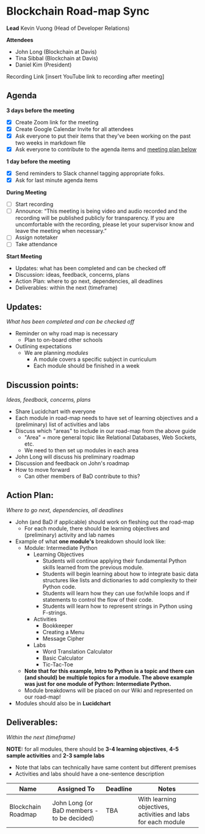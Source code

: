 # Blockchain Road-map Sync

**Lead**
Kevin Vuong (Head of Developer Relations)

**Attendees**

* John Long (Blockchain at Davis)
* Tina Sibbal (Blockchain at Davis)
* Daniel Kim (President)

Recording Link
[insert YouTube link to recording after meeting]

## Agenda

**3 days before the meeting**

- [x] Create Zoom link for the meeting
- [x] Create Google Calendar Invite for all attendees
- [x] Ask everyone to put their items that they've been working on the past two weeks in markdown file
- [x] Ask everyone to contribute to the agenda items and [meeting plan below](https://github.com/shreyagupta98/people/blob/master/meeting_template.md#updates)

**1 day before the meeting**

- [x] Send reminders to Slack channel tagging appropriate folks. 
- [x] Ask for last minute agenda items

**During Meeting**

- [ ] Start recording
- [ ] Announce:
  “This meeting is being video and audio recorded and the recording will be published publicly for transparency. If you are uncomfortable with the recording, please let your supervisor know and leave the meeting when necessary.”
- [ ] Assign notetaker
- [ ] Take attendance

**Start Meeting**

* Updates: what has been completed and can be checked off
* Discussion: ideas, feedback, concerns, plans
* Action Plan: where to go next, dependencies, all deadlines
* Deliverables: within the next (timeframe)

## Updates:

*What has been completed and can be checked off*

* Reminder on why road map is necessary
  * Plan to on-board other schools
* Outlining expectations
  * We are planning *modules* 
    * A module covers a specific subject in curriculum
    * Each module should be finished in a week

## Discussion points:

*Ideas, feedback, concerns, plans*

* Share Lucidchart with everyone
* Each module in road-map needs to have set of learning objectives and a (preliminary) list of activities and labs
* Discuss which "areas" to include in our road-map from the above guide
  * "Area" = more general topic like Relational Databases, Web Sockets, etc.
  * We need to then set up modules in each area
* John Long will discuss his preliminary roadmap
* Discussion and feedback on John's roadmap
* How to move forward
  * Can other members of BaD contribute to this?

## Action Plan:

*Where to go next, dependencies, all deadlines*

* John (and BaD if applicable) should work on fleshing out the road-map 
  * For each module, there should be learning objectives and (preliminary) activity and lab names
* Example of what **one module's** breakdown should look like:
  * Module: Intermediate Python
    * Learning Objectives
      * Students will continue applying their fundamental Python skills learned from the previous module.
      * Students will begin learning about how to integrate basic data structures like lists and dictionaries to add complexity to their Python code.
      * Students will learn how they can use for/while loops and if statements to control the flow of their code.
      * Students will learn how to represent strings in Python using F-strings.
    * Activities
      * Bookkeeper
      * Creating a Menu
      * Message Cipher
    * Labs
      * Word Translation Calculator
      * Basic Calculator
      * Tic-Tac-Toe
  * **Note that for this example, Intro to Python is a topic and there can (and should) be multiple topics for a module. The above example was just for one module of Python: Intermediate Python.**
  * Module breakdowns will be placed on our Wiki and represented on our road-map!
* Modules should also be in **Lucidchart**

## Deliverables:

*Within the next (timeframe)*

**NOTE:** for all modules, there should be **3-4 learning objectives**, **4-5 sample activities**  and **2-3 sample labs**

- Note that labs can technically have same content but different premises
- Activities and labs should have a one-sentence description

| Name               | Assigned To                                | Deadline | Notes                                                        |
| ------------------ | ------------------------------------------ | -------- | ------------------------------------------------------------ |
| Blockchain Roadmap | John Long (or BaD members - to be decided) | TBA      | With learning objectives, activities and labs for each module |